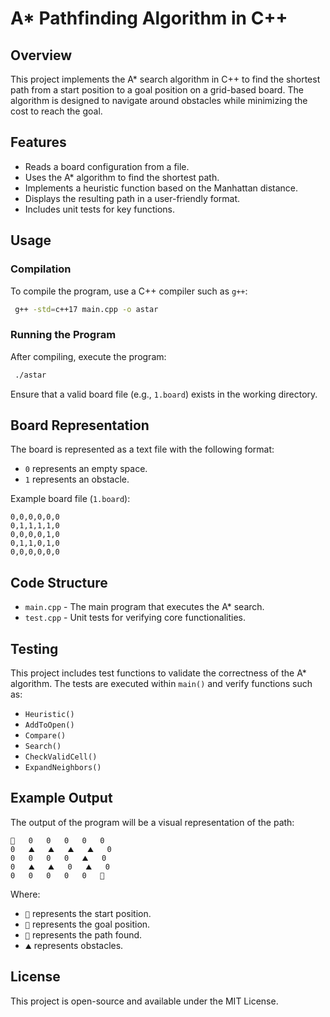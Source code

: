 # A* Pathfinding Algorithm in C++

## Overview

This project implements the A* search algorithm in C++ to find the shortest path from a start position to a goal position on a grid-based board. The algorithm is designed to navigate around obstacles while minimizing the cost to reach the goal.

## Features

- Reads a board configuration from a file.
- Uses the A* algorithm to find the shortest path.
- Implements a heuristic function based on the Manhattan distance.
- Displays the resulting path in a user-friendly format.
- Includes unit tests for key functions.

## Usage

### Compilation

To compile the program, use a C++ compiler such as `g++`:

```sh
 g++ -std=c++17 main.cpp -o astar
```

### Running the Program

After compiling, execute the program:

```sh
 ./astar
```

Ensure that a valid board file (e.g., `1.board`) exists in the working directory.

## Board Representation

The board is represented as a text file with the following format:

- `0` represents an empty space.
- `1` represents an obstacle.

Example board file (`1.board`):

```
0,0,0,0,0,0
0,1,1,1,1,0
0,0,0,0,1,0
0,1,1,0,1,0
0,0,0,0,0,0
```

## Code Structure

- `main.cpp` - The main program that executes the A* search.
- `test.cpp` - Unit tests for verifying core functionalities.

## Testing

This project includes test functions to validate the correctness of the A* algorithm. The tests are executed within `main()` and verify functions such as:

- `Heuristic()`
- `AddToOpen()`
- `Compare()`
- `Search()`
- `CheckValidCell()`
- `ExpandNeighbors()`

## Example Output

The output of the program will be a visual representation of the path:

```
🚦   0   0   0   0   0   
0   ⛰️   ⛰️   ⛰️   ⛰️   0   
0   0   0   0   ⛰️   0   
0   ⛰️   ⛰️   0   ⛰️   0   
0   0   0   0   0   🏁   
```

Where:

- `🚦` represents the start position.
- `🏁` represents the goal position.
- `🚗` represents the path found.
- `⛰️` represents obstacles.

## License

This project is open-source and available under the MIT License.
